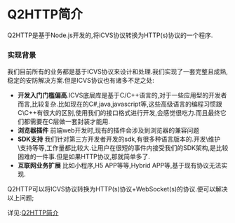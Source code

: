 # **Q2HTTP简介**
Q2HTTP是基于Node.js开发的,将iCVS协议转换为HTTP(s)协议的一个程序.
### 实现背景
我们目前所有的业务都是基于ICVS协议来设计和处理.我们实现了一套完整且成熟,稳定的安防解决方案.但是ICVS协议也有诸多不足之处:
- **开发入门门槛偏高**.ICVS底层库是基于C/C++语言的,对于一些应用型的开发者而言,比较复杂.比如现在的C#,java,javascript等,这些高级语言的编程习惯跟C\C\++有很大的区别,使用我们的接口格式进行开发,会感觉很吃力.而且最终它们都需要在C层做一套封装才能用.
- **浏览器插件** 前端web开发时,现有的插件会涉及到浏览器的兼容问题
- **SDK支持** 我们针对第三方开发者开发的sdk,有很多种语言版本的.开发\维护\支持等等,工作量都比较大.让用户在很短的事件内接受我们的SDK架构,是比较困难的一件事.但是如果HTTP协议,那就简单多了.
- **互联网业务扩展** 比如小程序,H5 APP等等,Hybrid APP等,基于现有协议无法实现.

Q2HTTP可以将ICVS协议转换为HTTP(s)协议+WebSocket(s)的协议.便可以解决以上问题;

详见:[Q2HTTP简介](https://github.com/tsinglink/MCURESTfulApi/wiki/Q2HTTP简介)
